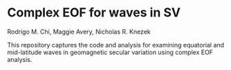 # Complex EOF for waves in SV

Rodrigo M. Chi, Maggie Avery, Nicholas R. Knezek

This repository captures the code and analysis for examining equatorial and mid-latitude waves in geomagnetic secular variation using complex EOF analysis. 